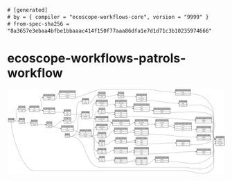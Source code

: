```
# [generated]
# by = { compiler = "ecoscope-workflows-core", version = "9999" }
# from-spec-sha256 = "8a3657e3ebaa4bfbe1bbaaac414f150f77aaa86dfa1e7d1d71c3b10235974666"

```
# ecoscope-workflows-patrols-workflow

![](graph.png)
